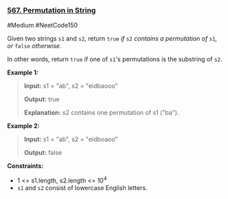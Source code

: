 ### [567. Permutation in String](https://leetcode.com/problems/permutation-in-string/)

#Medium #NeetCode150

Given two strings `s1` and `s2`, return `true` _if_ `s2` _contains a permutation of_ `s1`_, or_ `false` _otherwise_.

In other words, return `true` if one of `s1`'s permutations is the substring of `s2`.

**Example 1:**

> **Input:** s1 = "ab", s2 = "eidbaooo"
>
> **Output:** true
>
> **Explanation:** s2 contains one permutation of s1 ("ba").

**Example 2:**

> **Input:** s1 = "ab", s2 = "eidboaoo"
>
> **Output:** false

**Constraints:**

- 1 <= s1.length, s2.length <= 10<sup>4</sup>
- `s1` and `s2` consist of lowercase English letters.
